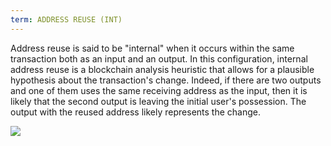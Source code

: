 ```yaml
---
term: ADDRESS REUSE (INT)
---
```


Address reuse is said to be "internal" when it occurs within the same transaction both as an input and an output. In this configuration, internal address reuse is a blockchain analysis heuristic that allows for a plausible hypothesis about the transaction's change. Indeed, if there are two outputs and one of them uses the same receiving address as the input, then it is likely that the second output is leaving the initial user's possession. The output with the reused address likely represents the change.

![](../../dictionnaire/assets/10.webp)